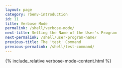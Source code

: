 ```yaml
---
layout: page
category: rbenv-introduction
id: 11
title: Verbose Mode
permalink: /shell/verbose-mode/
next-title: Setting the Name of the User's Program
next-permalink: /shell/user-program-name/
previous-title: The 'test' Command
previous-permalink: /shell/test-command/
---
```


{% include_relative verbose-mode-content.html %}